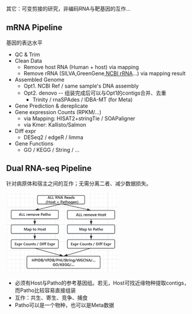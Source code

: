 <style>
img{
    width: 60%;
}
</style>


其它：可变剪接的研究，非编码RNA与靶基因的互作...

## mRNA Pipeline
基因的表达水平

* QC & Trim
* Clean Data
    - Remove host RNA (Human + host) via mapping
    - Remove rRNA (SILVA,GreenGene,[NCBI rRNA](https://ftp.ncbi.nlm.nih.gov/blast/db/)...) via mapping result
* Assembled Genome
    - Opt1. NCBI Ref / same sample's DNA assembly
    - Opt2. denovo -- 组装完成后可以与Opt1的contigs合并、去重
        * Trinity / rnaSPAdes / IDBA-MT (for Meta)
* Gene Prediction & dereplicate
* Gene expression Counts (RPKM/...)
    - via Mapping: HISAT2+stringTie / SOAPaligner
    - via Kmer: Kallisto/Salmon
* Diff expr
    - DESeq2 / edgeR / limma
* Gene Functions
    - GO / KEGG / String / ...


## Dual RNA-seq Pipeline
针对病原体和宿主之间的互作；无需分离二者、减少数据损失。

![dualRNA](../Pipelines_overview/dualRNA.png)
 
* 必须有Host与Patho的参考基因组。若无，Host可找近缘物种提取contigs，而Patho比较容易直接组装
* 互作：共生、寄生、竞争、捕食
* Patho可以是一个物种，也可以是Meta数据

